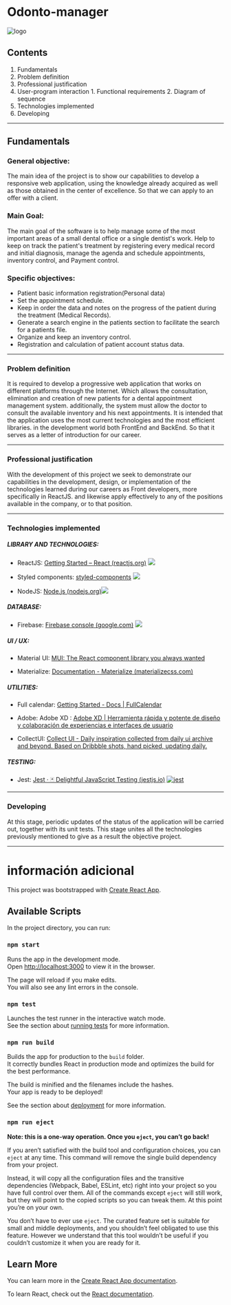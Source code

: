 # Odonto-manager

<img src="https://i.ibb.co/1KSyVqc/logo.png" alt="logo" border="0">

## Contents

 1. Fundamentals
 2. Problem definition
 3. Professional justification
 4. User-program interaction
		 1.  Functional requirements
          2.  Diagram of sequence
 5. Technologies implemented
 6. Developing
---
##  Fundamentals

### General objective:

The main idea of ​​the project is to show our capabilities to develop a responsive web application, using the knowledge already acquired as well as those obtained in the center of excellence. So that we can apply to an offer with a client.

### Main Goal:

The main goal of the software is to help manage some of the most important areas of a small dental office or a single dentist's work. Help  to keep on track the patient's treatment by registering  every medical record and initial diagnosis, manage the agenda and schedule appointments,  inventory control, and Payment control.

### Specific objectives:

-   Patient basic information registration(Personal data)
-   Set the appointment schedule.
-   Keep in order the data and notes on the progress of the patient during the treatment (Medical Records).
-   Generate a search engine in the patients  section to facilitate the search for a patients file.
-   Organize and keep an inventory control.
-   Registration and calculation of patient account status data.

---
### Problem definition

It is required to develop a progressive web application that works on different platforms through the Internet. Which allows the consultation, elimination and creation of new patients for a dental appointment management system. additionally, the system must allow the doctor to consult the available inventory and his next appointments.  It is intended that the application uses the most current technologies and the most efficient libraries. in the development world both FrontEnd and BackEnd. So that it serves as a letter of introduction for our career.

---
### Professional justification

With the development of this project we seek to demonstrate our capabilities in the development, design, or implementation of the technologies learned during our careers as Front developers, more specifically in ReactJS. and likewise apply effectively to any of the positions available in the company, or to that position.

---
### Technologies implemented

#####  LIBRARY AND TECHNOLOGIES:

-   ReactJS: [Getting Started – React (reactjs.org)](https://reactjs.org/docs/getting-started.html) <img src="https://img.shields.io/badge/-React-000000?style=flat&logo=react&logoColor=00c8ff">
    
-   Styled components: [styled-components](https://styled-components.com/) <img src="https://img.shields.io/badge/Styled-Components-pink">
    
-   NodeJS: [Node.js (nodejs.org)](https://nodejs.org/es/)<img src="https://img.shields.io/badge/-Node.js-3C873A?style=flat&logo=Node.js&logoColor=white">
    
#####  DATABASE:

-   Firebase: [Firebase console (google.com)](https://console.firebase.google.com/u/0/?hl=es-419) <img src="https://img.shields.io/badge/-Firebase-FFA611?style=flat&logo=firebase&logoColor=FFFFFF">
    

##### UI / UX:

-   Material UI: [MUI: The React component library you always wanted](https://mui.com/)
    
-   Materialize:  [Documentation - Materialize (materializecss.com)](https://materializecss.com/)
    
##### UTILITIES:

-   Full calendar: [Getting Started - Docs | FullCalendar](https://fullcalendar.io/docs/getting-started)
    
-   Adobe: Adobe XD : [Adobe XD | Herramienta rápida y potente de diseño y colaboración de experiencias e interfaces de usuario](https://www.adobe.com/la/products/xd.html)
    

-   CollectUI: [Collect UI - Daily inspiration collected from daily ui archive and beyond. Based on Dribbble shots, hand picked, updating daily.](https://collectui.com/)
    

##### TESTING:

-   Jest: [Jest · 🃏 Delightful JavaScript Testing (jestjs.io)](https://jestjs.io/) [![jest](https://jestjs.io/img/jest-badge.svg)](https://github.com/facebook/jest)
---
### Developing

At this stage, periodic updates of the status of the application will be carried out, together with its unit tests.  This stage unites all the technologies previously mentioned to give as a result the objective project.

---
# información adicional

This project was bootstrapped with [Create React App](https://github.com/facebook/create-react-app).

## Available Scripts

In the project directory, you can run:

### `npm start`

Runs the app in the development mode.<br>
Open [http://localhost:3000](http://localhost:3000) to view it in the browser.

The page will reload if you make edits.<br>
You will also see any lint errors in the console.

### `npm test`

Launches the test runner in the interactive watch mode.<br>
See the section about [running tests](https://facebook.github.io/create-react-app/docs/running-tests) for more information.

### `npm run build`

Builds the app for production to the `build` folder.<br>
It correctly bundles React in production mode and optimizes the build for the best performance.

The build is minified and the filenames include the hashes.<br>
Your app is ready to be deployed!

See the section about [deployment](https://facebook.github.io/create-react-app/docs/deployment) for more information.

### `npm run eject`

**Note: this is a one-way operation. Once you `eject`, you can’t go back!**

If you aren’t satisfied with the build tool and configuration choices, you can `eject` at any time. This command will remove the single build dependency from your project.

Instead, it will copy all the configuration files and the transitive dependencies (Webpack, Babel, ESLint, etc) right into your project so you have full control over them. All of the commands except `eject` will still work, but they will point to the copied scripts so you can tweak them. At this point you’re on your own.

You don’t have to ever use `eject`. The curated feature set is suitable for small and middle deployments, and you shouldn’t feel obligated to use this feature. However we understand that this tool wouldn’t be useful if you couldn’t customize it when you are ready for it.

## Learn More

You can learn more in the [Create React App documentation](https://facebook.github.io/create-react-app/docs/getting-started).

To learn React, check out the [React documentation](https://reactjs.org/).
